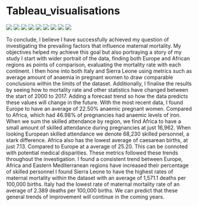 # Tableau_visualisations


![](https://github.com/robertmash/RobertMash_Portfolio/blob/main/images/tableau1.png)
![](https://github.com/robertmash/RobertMash_Portfolio/blob/main/images/tableau.png)
![](https://github.com/robertmash/RobertMash_Portfolio/blob/main/images/tableau3.png)
![](https://github.com/robertmash/RobertMash_Portfolio/blob/main/images/tableau4.png)
![](https://github.com/robertmash/RobertMash_Portfolio/blob/main/images/tableau4.png)
![](https://github.com/robertmash/RobertMash_Portfolio/blob/main/images/tableau5.png)
![](https://github.com/robertmash/RobertMash_Portfolio/blob/main/images/tableau6.png)
![](https://github.com/robertmash/RobertMash_Portfolio/blob/main/images/tableau7.png)
![](https://github.com/robertmash/RobertMash_Portfolio/blob/main/images/tableau8.png)


To conclude, I believe I have successfully achieved my question of investigating the prevailing factors that influence maternal mortality. My objectives helped my achieve this goal but also portraying a story of my study 
I start with wider portrait of the data, finding both Europe and African regions as points of comparison, evaluating the mortality rate with each continent. I then hone into both Italy and Sierra Leone using metrics such as average amount of anaemia in pregnant women to draw comparable conclusions within the limits of the dataset. Additionally, I finalise the results by seeing how to mortality rate and other statistics have changed between the start of 2000 to 2017. Adding a forecast trend so how the data predicts these values will change in the future. 
With the most recent data, I found Europe to have an average of 22.50% anaemic pregnant women. Compared to Africa, which had 46.98% of pregnancies had anaemic levels of iron. When we sum the skilled attendance by region, we find Africa to have a small amount of skilled attendance during pregnancies at just 16,962. When looking European skilled attendance we denote 68,230 skilled personnel, a stark difference. 
Africa also has the lowest average of caesarean births, at just 7.13. Compared to Europe at a average of 25.20. This can be connoted with potential medical disparities. 
These metrics followed these trends throughout the investigation. 
I found a consistent trend between Europe, Africa and Eastern Mediterranean regions have increased their percentage of skilled personnel 
I found Sierra Leone to have the highest rates of maternal mortality within the dataset with an average of 1,571.1 deaths per 100,000 births. 
Italy had the lowest rate of maternal mortality rate of an average of 2.389 deaths per 100,000 births. 
We can predict that these general trends of improvement will continue in the coming years. 



